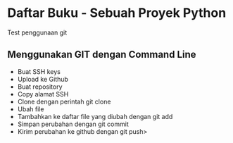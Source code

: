 # Daftar Buku - Sebuah Proyek Python
Test penggunaan git

## Menggunakan GIT dengan Command Line
- Buat SSH keys
- Upload ke Github
- Buat repository
- Copy alamat SSH
- Clone dengan perintah git clone <alamat SSH>
- Ubah file
- Tambahkan ke daftar file yang diubah dengan git add
- Simpan perubahan dengan git commit
- Kirim perubahan ke github dengan git push>

